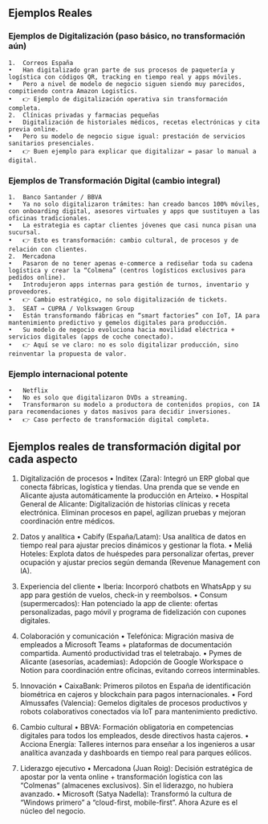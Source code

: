 ## Ejemplos Reales 

### Ejemplos de Digitalización (paso básico, no transformación aún)
	1.	Correos España
	•	Han digitalizado gran parte de sus procesos de paquetería y logística con códigos QR, tracking en tiempo real y apps móviles.
	•	Pero a nivel de modelo de negocio siguen siendo muy parecidos, compitiendo contra Amazon Logistics.
	•	👉 Ejemplo de digitalización operativa sin transformación completa.
	2.	Clínicas privadas y farmacias pequeñas
	•	Digitalización de historiales médicos, recetas electrónicas y cita previa online.
	•	Pero su modelo de negocio sigue igual: prestación de servicios sanitarios presenciales.
	•	👉 Buen ejemplo para explicar que digitalizar = pasar lo manual a digital.



### Ejemplos de Transformación Digital (cambio integral)
	1.	Banco Santander / BBVA
	•	Ya no solo digitalizaron trámites: han creado bancos 100% móviles, con onboarding digital, asesores virtuales y apps que sustituyen a las oficinas tradicionales.
	•	La estrategia es captar clientes jóvenes que casi nunca pisan una sucursal.
	•	👉 Esto es transformación: cambio cultural, de procesos y de relación con clientes.
	2.	Mercadona
	•	Pasaron de no tener apenas e-commerce a rediseñar toda su cadena logística y crear la “Colmena” (centros logísticos exclusivos para pedidos online).
	•	Introdujeron apps internas para gestión de turnos, inventario y proveedores.
	•	👉 Cambio estratégico, no solo digitalización de tickets.
	3.	SEAT → CUPRA / Volkswagen Group
	•	Están transformando fábricas en “smart factories” con IoT, IA para mantenimiento predictivo y gemelos digitales para producción.
	•	Su modelo de negocio evoluciona hacia movilidad eléctrica + servicios digitales (apps de coche conectado).
	•	👉 Aquí se ve claro: no es solo digitalizar producción, sino reinventar la propuesta de valor.



### Ejemplo internacional potente
	•	Netflix
	•	No es solo que digitalizaron DVDs a streaming.
	•	Transformaron su modelo a productora de contenidos propios, con IA para recomendaciones y datos masivos para decidir inversiones.
	•	👉 Caso perfecto de transformación digital completa.



## Ejemplos reales de transformación digital por cada aspecto

1. Digitalización de procesos
	•	Inditex (Zara):
Integró un ERP global que conecta fábricas, logística y tiendas. Una prenda que se vende en Alicante ajusta automáticamente la producción en Arteixo.
	•	Hospital General de Alicante:
Digitalización de historias clínicas y receta electrónica. Eliminan procesos en papel, agilizan pruebas y mejoran coordinación entre médicos.



2. Datos y analítica
	•	Cabify (España/Latam):
Usa analítica de datos en tiempo real para ajustar precios dinámicos y gestionar la flota.
	•	Meliá Hoteles:
Explota datos de huéspedes para personalizar ofertas, prever ocupación y ajustar precios según demanda (Revenue Management con IA).



3. Experiencia del cliente
	•	Iberia:
Incorporó chatbots en WhatsApp y su app para gestión de vuelos, check-in y reembolsos.
	•	Consum (supermercados):
Han potenciado la app de cliente: ofertas personalizadas, pago móvil y programa de fidelización con cupones digitales.



4. Colaboración y comunicación
	•	Telefónica:
Migración masiva de empleados a Microsoft Teams + plataformas de documentación compartida. Aumentó productividad tras el teletrabajo.
	•	Pymes de Alicante (asesorías, academias):
Adopción de Google Workspace o Notion para coordinación entre oficinas, evitando correos interminables.



5. Innovación
	•	CaixaBank:
Primeros pilotos en España de identificación biométrica en cajeros y blockchain para pagos internacionales.
	•	Ford Almussafes (Valencia):
Gemelos digitales de procesos productivos y robots colaborativos conectados vía IoT para mantenimiento predictivo.



6. Cambio cultural
	•	BBVA:
Formación obligatoria en competencias digitales para todos los empleados, desde directivos hasta cajeros.
	•	Acciona Energía:
Talleres internos para enseñar a los ingenieros a usar analítica avanzada y dashboards en tiempo real para parques eólicos.



7. Liderazgo ejecutivo
	•	Mercadona (Juan Roig):
Decisión estratégica de apostar por la venta online + transformación logística con las “Colmenas” (almacenes exclusivos). Sin el liderazgo, no hubiera avanzado.
	•	Microsoft (Satya Nadella):
Transformó la cultura de “Windows primero” a “cloud-first, mobile-first”. Ahora Azure es el núcleo del negocio.
